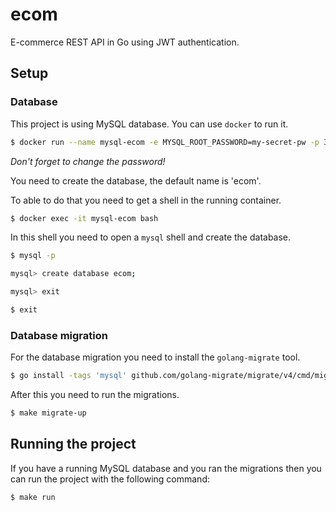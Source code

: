 # ecom

E-commerce REST API in Go using JWT authentication.

## Setup

### Database

This project is using MySQL database. You can use `docker` to run it.

```bash
$ docker run --name mysql-ecom -e MYSQL_ROOT_PASSWORD=my-secret-pw -p 3306:3306 -d mysql:9
```
*Don't forget to change the password!*

You need to create the database, the default name is 'ecom'.

To able to do that you need to get a shell in the running container.

```bash
$ docker exec -it mysql-ecom bash
```

In this shell you need to open a `mysql` shell and create the database.

```bash
$ mysql -p

mysql> create database ecom;

mysql> exit

$ exit
```

### Database migration

For the database migration you need to install the `golang-migrate` tool.

```bash
$ go install -tags 'mysql' github.com/golang-migrate/migrate/v4/cmd/migrate@latest
```

After this you need to run the migrations.

```bash
$ make migrate-up
```

## Running the project

If you have a running MySQL database and you ran the migrations then you can run the project with the following command:

```bash
$ make run
```
